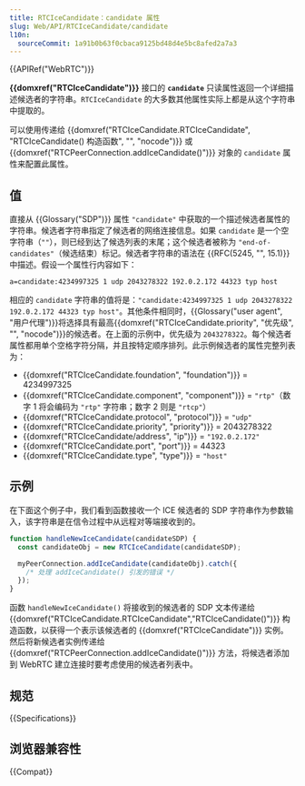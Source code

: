 ```yaml
---
title: RTCIceCandidate：candidate 属性
slug: Web/API/RTCIceCandidate/candidate
l10n:
  sourceCommit: 1a91b0b63f0cbaca9125bd48d4e5bc8afed2a7a3
---
```


{{APIRef("WebRTC")}}

**{{domxref("RTCIceCandidate")}}** 接口的 **`candidate`** 只读属性返回一个详细描述候选者的字符串。`RTCIceCandidate` 的大多数其他属性实际上都是从这个字符串中提取的。

可以使用传递给 {{domxref("RTCIceCandidate.RTCIceCandidate", "RTCIceCandidate() 构造函数", "", "nocode")}} 或 {{domxref("RTCPeerConnection.addIceCandidate()")}} 对象的 `candidate` 属性来配置此属性。

## 值

直接从 {{Glossary("SDP")}} 属性 `"candidate"` 中获取的一个描述候选者属性的字符串。候选者字符串指定了候选者的网络连接信息。如果 `candidate` 是一个空字符串（`""`），则已经到达了候选列表的末尾；这个候选者被称为 `"end-of-candidates"`（候选结束）标记。候选者字符串的语法在 {{RFC(5245, "", 15.1)}} 中描述。假设一个属性行内容如下：

```plain
a=candidate:4234997325 1 udp 2043278322 192.0.2.172 44323 typ host
```

相应的 `candidate` 字符串的值将是：`"candidate:4234997325 1 udp 2043278322 192.0.2.172 44323 typ host"`。其他条件相同时，{{Glossary("user agent", "用户代理")}}将选择具有最高{{domxref("RTCIceCandidate.priority", "优先级", "", "nocode")}}的候选者。在上面的示例中，优先级为 `2043278322`。每个候选者属性都用单个空格字符分隔，并且按特定顺序排列。此示例候选者的属性完整列表为：

- {{domxref("RTCIceCandidate.foundation", "foundation")}} = 4234997325
- {{domxref("RTCIceCandidate.component", "component")}} = `"rtp"`（数字 1 将会编码为 `"rtp"` 字符串；数字 2 则是 `"rtcp"`）
- {{domxref("RTCIceCandidate.protocol", "protocol")}} = `"udp"`
- {{domxref("RTCIceCandidate.priority", "priority")}} = 2043278322
- {{domxref("RTCIceCandidate/address", "ip")}} = `"192.0.2.172"`
- {{domxref("RTCIceCandidate.port", "port")}} = 44323
- {{domxref("RTCIceCandidate.type", "type")}} = `"host"`

## 示例

在下面这个例子中，我们看到函数接收一个 ICE 候选者的 SDP 字符串作为参数输入，该字符串是在信令过程中从远程对等端接收到的。

```js
function handleNewIceCandidate(candidateSDP) {
  const candidateObj = new RTCIceCandidate(candidateSDP);

  myPeerConnection.addIceCandidate(candidateObj).catch({
    /* 处理 addIceCandidate() 引发的错误 */
  });
}
```

函数 `handleNewIceCandidate()` 将接收到的候选者的 SDP 文本传递给 {{domxref("RTCIceCandidate.RTCIceCandidate","RTCIceCandidate()")}} 构造函数，以获得一个表示该候选者的 {{domxref("RTCIceCandidate")}} 实例。然后将新候选者实例传递给 {{domxref("RTCPeerConnection.addIceCandidate()")}} 方法，将候选者添加到 WebRTC 建立连接时要考虑使用的候选者列表中。

## 规范

{{Specifications}}

## 浏览器兼容性

{{Compat}}
